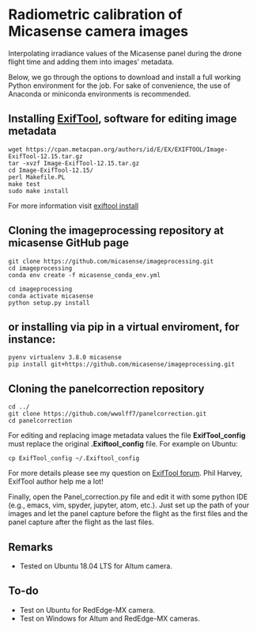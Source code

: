 # Radiometric calibration of Micasense camera images

Interpolating irradiance values of the Micasense panel during the drone flight
time and adding them into images' metadata.

Below, we go through the options to download and install a full working Python
environment for the job. For sake of convenience, the use of Anaconda
or miniconda environments is recommended.

## Installing [ExifTool](https://exiftool.org/), software for editing image metadata


```
wget https://cpan.metacpan.org/authors/id/E/EX/EXIFTOOL/Image-ExifTool-12.15.tar.gz
tar -xvzf Image-ExifTool-12.15.tar.gz
cd Image-ExifTool-12.15/
perl Makefile.PL
make test
sudo make install
```
For more information visit [exiftool install](https://exiftool.org/install.html)


## Cloning the **imageprocessing** repository at micasense GitHub page


```
git clone https://github.com/micasense/imageprocessing.git
cd imageprocessing
conda env create -f micasense_conda_env.yml

cd imageprocessing
conda activate micasense
python setup.py install
```
## or installing via pip in a virtual enviroment, for instance:

```
pyenv virtualenv 3.8.0 micasense
pip install git+https://github.com/micasense/imageprocessing.git
```

## Cloning the **panelcorrection** repository

```
cd ../
git clone https://github.com/wwolff7/panelcorrection.git
cd panelcorrection
```

For editing and replacing image metadata values the file **ExifTool_config** must
replace the original **.Exiftool_config** file. For example on Ubuntu:

```
cp ExifTool_config ~/.Exiftool_config
```
For more details please see my question on [ExifTool
forum](https://exiftool.org/forum/index.php?topic=10831.msg57671#msg57671).
Phil Harvey, ExifTool author help me a lot!

Finally, open the Panel_correction.py file and edit it with some python IDE (e.g., emacs,
vim, spyder, jupyter, atom, etc.). Just set up the path of your images and let the
panel capture before the flight as the first files and the panel capture after
the flight as the last files.


## Remarks

* Tested on Ubuntu 18.04 LTS for Altum camera.


## To-do

* Test on Ubuntu for RedEdge-MX camera.
* Test on Windows for Altum and RedEdge-MX cameras.
